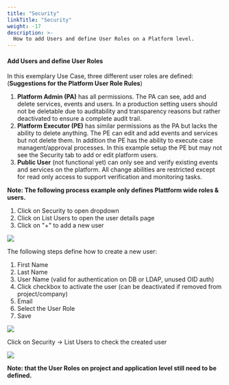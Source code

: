 ```yaml
---
title: "Security"
linkTitle: "Security"
weight: -17
description: >-
  How to add Users and define User Roles on a Platform level.
---
```

#### Add Users and define User Roles

In this exemplary Use Case, three different user roles are defined: (**Suggestions for the Platform User Role Rules**)

1. **Platform Admin (PA)** has all permissions. The PA can see, add and delete services, events and users. In a production setting users should not be deletable due to  auditability and transparency reasons but rather deactivated to ensure a complete audit trail.
2. **Platform Executor (PE)** has similar permissions as the PA but lacks the ability to delete anything. The PE can edit and add events and services but not delete them. In addition the PE has the ability to execute case managent/approval processes. In this example setup the PE but may not see the Security tab to add or edit platform users.
3. **Public User** (not functional yet) can only see and verify existing events and services on the platform. All change abilities are restricted except for read only access to support verification and monitoring tasks.



**Note: The following process example only defines Plattform wide roles & users.**

1. Click on Security to open dropdown
2. Click on List Users to open the user details page
3. Click on "+" to add a new user

![](/images/security_list_users_OpenSans.png)

The following steps define how to create a new user:

1. First Name
2. Last Name
3. User Name (valid for authentication on DB or LDAP, unused OID auth)
4. Click checkbox to activate the user (can be deactivated if removed from project/company)
5. Email
6. Select the User Role
7. Save

![](/images/add_platform_user_OpenSans.png)

Click on Security -> List Users to check the created user

![](/images/list_users_new_blurred.png)

**Note: that the User Roles on project and application level still need to be defined.**
